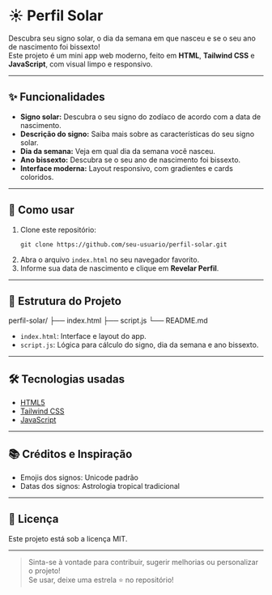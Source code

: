 # ☀️ Perfil Solar

Descubra seu signo solar, o dia da semana em que nasceu e se o seu ano de nascimento foi bissexto!  
Este projeto é um mini app web moderno, feito em **HTML**, **Tailwind CSS** e **JavaScript**, com visual limpo e responsivo.

---

## ✨ Funcionalidades

- **Signo solar:** Descubra o seu signo do zodíaco de acordo com a data de nascimento.
- **Descrição do signo:** Saiba mais sobre as características do seu signo solar.
- **Dia da semana:** Veja em qual dia da semana você nasceu.
- **Ano bissexto:** Descubra se o seu ano de nascimento foi bissexto.
- **Interface moderna:** Layout responsivo, com gradientes e cards coloridos.

---

## 🚀 Como usar

1. Clone este repositório:
    ```
    git clone https://github.com/seu-usuario/perfil-solar.git
    ```
2. Abra o arquivo `index.html` no seu navegador favorito.
3. Informe sua data de nascimento e clique em **Revelar Perfil**.

---

## 📁 Estrutura do Projeto

perfil-solar/
├── index.html
├── script.js
└── README.md


- `index.html`: Interface e layout do app.
- `script.js`: Lógica para cálculo do signo, dia da semana e ano bissexto.

---

## 🛠️ Tecnologias usadas

- [HTML5](https://developer.mozilla.org/pt-BR/docs/Web/HTML)
- [Tailwind CSS](https://tailwindcss.com/)
- [JavaScript](https://developer.mozilla.org/pt-BR/docs/Web/JavaScript)

---

## 📚 Créditos e Inspiração

- Emojis dos signos: Unicode padrão
- Datas dos signos: Astrologia tropical tradicional

---

## 📝 Licença

Este projeto está sob a licença MIT.

---

> Sinta-se à vontade para contribuir, sugerir melhorias ou personalizar o projeto!  
> Se usar, deixe uma estrela ⭐ no repositório!


